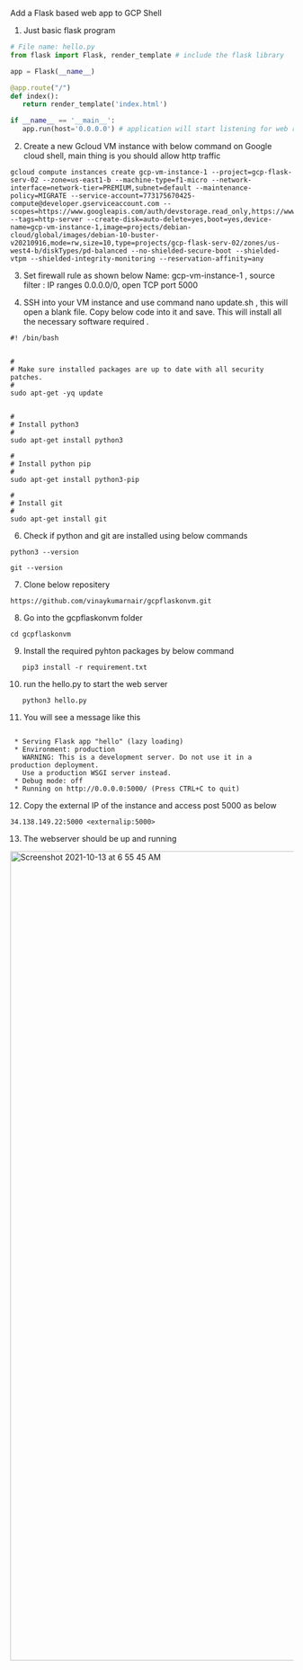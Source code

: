 Add a Flask based web app to GCP Shell

1) Just basic flask program

```python
# File name: hello.py 
from flask import Flask, render_template # include the flask library 

app = Flask(__name__) 

@app.route("/") 
def index(): 
   return render_template('index.html')

if __name__ == '__main__': 
   app.run(host='0.0.0.0') # application will start listening for web request on port 5000
```

2) Create a new Gcloud VM instance with below command on Google cloud shell, main thing is you should allow http traffic

```shell
gcloud compute instances create gcp-vm-instance-1 --project=gcp-flask-serv-02 --zone=us-east1-b --machine-type=f1-micro --network-interface=network-tier=PREMIUM,subnet=default --maintenance-policy=MIGRATE --service-account=773175670425-compute@developer.gserviceaccount.com --scopes=https://www.googleapis.com/auth/devstorage.read_only,https://www.googleapis.com/auth/logging.write,https://www.googleapis.com/auth/monitoring.write,https://www.googleapis.com/auth/servicecontrol,https://www.googleapis.com/auth/service.management.readonly,https://www.googleapis.com/auth/trace.append --tags=http-server --create-disk=auto-delete=yes,boot=yes,device-name=gcp-vm-instance-1,image=projects/debian-cloud/global/images/debian-10-buster-v20210916,mode=rw,size=10,type=projects/gcp-flask-serv-02/zones/us-west4-b/diskTypes/pd-balanced --no-shielded-secure-boot --shielded-vtpm --shielded-integrity-monitoring --reservation-affinity=any
```

3) Set firewall rule as shown below
Name: gcp-vm-instance-1 , source filter : IP ranges 0.0.0.0/0, open TCP port 5000

4)  SSH into your VM instance and use command nano update.sh , this will open a blank file. Copy below code into it and save. This will install all the necessary software required .

```shell
#! /bin/bash


#
# Make sure installed packages are up to date with all security patches.
#
sudo apt-get -yq update


#
# Install python3
#
sudo apt-get install python3

#
# Install python pip
#
sudo apt-get install python3-pip

#
# Install git 
#
sudo apt-get install git
```

6) Check if python and git are installed using below commands
```shell
python3 --version
```

```shell
git --version
```

7) Clone below repositery

```shell
https://github.com/vinaykumarnair/gcpflaskonvm.git
```

8) Go into the gcpflaskonvm folder

```shell
cd gcpflaskonvm
```

9) Install the required pyhton packages by below command

```shell
   pip3 install -r requirement.txt
```
10) run the hello.py to start the web server

```shell
   python3 hello.py
```
  
11) You will see a message like this

```comment

 * Serving Flask app "hello" (lazy loading)
 * Environment: production
   WARNING: This is a development server. Do not use it in a production deployment.
   Use a production WSGI server instead.
 * Debug mode: off
 * Running on http://0.0.0.0:5000/ (Press CTRL+C to quit)
```
12) Copy the external IP of the instance and access post 5000 as below
```comment
34.138.149.22:5000 <externalip:5000>
```
13) The webserver should be up and running

<img width="1440" alt="Screenshot 2021-10-13 at 6 55 45 AM" src="https://user-images.githubusercontent.com/21003585/137050855-214cdf44-aed5-4a41-a7cc-2d917e4988c2.png">

